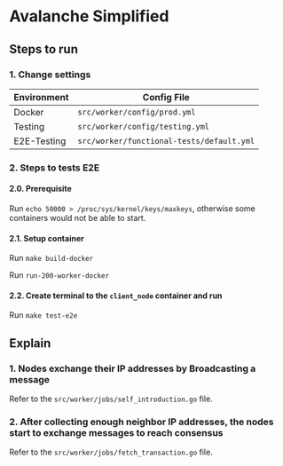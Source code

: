# Avalanche Simplified

## Steps to run

### 1. Change settings

| Environment | Config File                               |
|-------------|-------------------------------------------|
| Docker      | `src/worker/config/prod.yml`              |
| Testing     | `src/worker/config/testing.yml`           |
| E2E-Testing | `src/worker/functional-tests/default.yml` |

### 2. Steps to tests E2E

#### 2.0. Prerequisite

Run `echo 50000 > /proc/sys/kernel/keys/maxkeys`, otherwise some containers would not be able to start.

#### 2.1. Setup container

Run `make build-docker`

Run `run-200-worker-docker`

#### 2.2. Create terminal to the `client_node` container and run

Run `make test-e2e`

## Explain

### 1. Nodes exchange their IP addresses by Broadcasting a message

Refer to the `src/worker/jobs/self_introduction.go` file.

### 2. After collecting enough neighbor IP addresses, the nodes start to exchange messages to reach consensus

Refer to the `src/worker/jobs/fetch_transaction.go` file.
